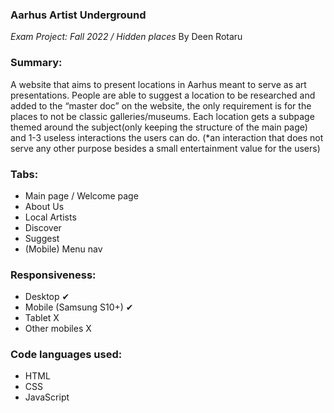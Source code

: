 ### Aarhus Artist Underground
*Exam Project: Fall 2022 / Hidden places*
By Deen Rotaru


### Summary:
   A website that aims to present locations in Aarhus meant to serve as art presentations. People are able to suggest a location to be researched and added to the “master doc” on the website, the only requirement is for the places to not be classic galleries/museums.
    Each location gets a subpage themed around the subject(only keeping the structure of the main page) and 1-3 useless interactions the users can do.
(*an interaction that does not serve any other purpose besides a small entertainment value for the users)

### Tabs:
+ Main page / Welcome page
+ About Us
+ Local Artists
+ Discover
+ Suggest
+ (Mobile) Menu nav

### Responsiveness:
+ Desktop ✔
+ Mobile (Samsung S10+) ✔
+ Tablet X
+ Other mobiles X

### Code languages used:
+ HTML
+ CSS
+ JavaScript
